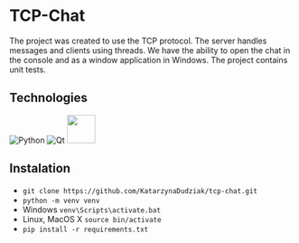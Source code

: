 # TCP-Chat #

The project was created to use the TCP protocol. The server handles messages and clients using threads.
We have the ability to open the chat in the console and as a window application in Windows.
The project contains unit tests.



## Technologies ##

![Python](https://img.shields.io/badge/python-3670A0?style=for-the-badge&logo=python&logoColor=ffdd54)
![Qt](https://img.shields.io/badge/Qt-%23217346.svg?style=for-the-badge&logo=Qt&logoColor=white)
<img height=50 src="https://user-images.githubusercontent.com/25181517/184117132-9e89a93b-65fb-47c3-91e7-7d0f99e7c066.png"/>


## Instalation ##

* `git clone https://github.com/KatarzynaDudziak/tcp-chat.git`
* `python -m venv venv`
* Windows `venv\Scripts\activate.bat`
* Linux, MacOS X `source bin/activate`
* `pip install -r requirements.txt`
